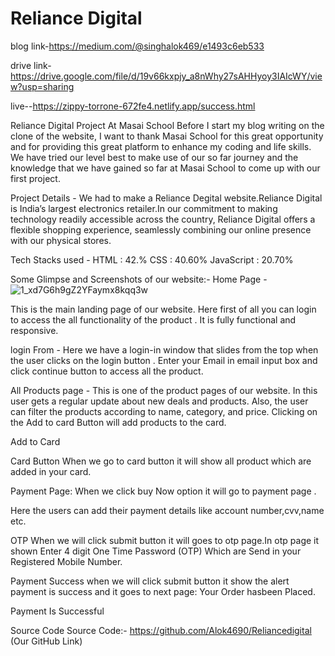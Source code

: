 
# Reliance Digital

blog link-https://medium.com/@singhalok469/e1493c6eb533

drive link-https://drive.google.com/file/d/19v66kxpjy_a8nWhy27sAHHyoy3IAIcWY/view?usp=sharing

live--https://zippy-torrone-672fe4.netlify.app/success.html


Reliance Digital Project At Masai School
Before I start my blog writing on the clone of the website, I want to thank Masai School for this great opportunity and for providing this great platform to enhance my coding and life skills.
We have tried our level best to make use of our so far journey and the knowledge that we have gained so far at Masai School to come up with our first project.

Project Details -
We had to make a Reliance Degital website.Reliance Digital is India’s largest electronics retailer.In our commitment to making technology readily accessible across the country, Reliance Digital offers a flexible shopping experience, seamlessly combining our online presence with our physical stores.

Tech Stacks used -
HTML : 42.%
CSS : 40.60%
JavaScript : 20.70%

Some Glimpse and Screenshots of our website:-
Home Page -
![1_xd7G6h9gZ2YFaymx8kqq3w](https://user-images.githubusercontent.com/99985669/192937296-d5c929ff-37f6-4750-9d83-63a3f0558849.png)

This is the main landing page of our website. Here first of all you can login to access the all functionality of the product .
It is fully functional and responsive.

login From -
Here we have a login-in window that slides from the top when the user clicks on the login button .
Enter your Email in email input box and click continue button to access all the product.

All Products page -
This is one of the product pages of our website.
In this user gets a regular update about new deals and products.
Also, the user can filter the products according to name, category, and price.
Clicking on the Add to card Button will add products to the card.


Add to Card


Card Button
When we go to card button it will show all product which are added in your card.


Payment Page:
When we click buy Now option it will go to payment page .

Here the users can add their payment details like account number,cvv,name etc.


OTP
When we will click submit button it will goes to otp page.In otp page it shown Enter 4 digit One Time Password (OTP) Which are Send in your Registered Mobile Number.


Payment Success
when we will click submit button it show the alert payment is success and it goes to next page: Your Order hasbeen Placed.


Payment Is Successful

Source Code
Source Code:- https://github.com/Alok4690/Reliancedigital
(Our GitHub Link)
